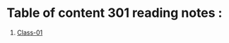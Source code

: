 # Table of content 301 reading notes :

01. [Class-01](https://aseelhamamreh.github.io/reading-notes/code3/class-01)
